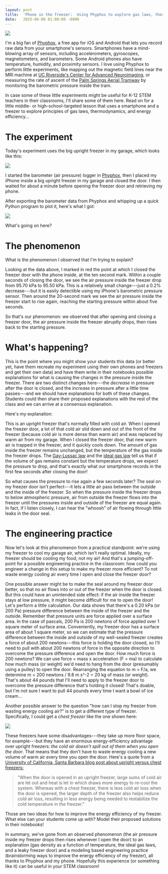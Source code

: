 ```yaml
---
layout: post
title:  'Phone in the freezer:  Using Phyphox to explore gas laws, thermodynamics, and energy efficiency'
date:   2025-06-08 01:00:00 -0800
---
```


![](/assets/freezer1.jpg) 

I'm a big fan of [Phyphox](https://phyphox.org), a free app for iOS and Android that lets you record raw data from your smartphone's sensors.  Smartphones have a mind-blowing array of sensors, including accelerometers, gyroscopes, magnetometers, and barometers.  Some Android phones also have temperature, humidity, and proximity sensors.  I love using Phyphox to perform little experiments, like mapping out the magnetic field lines near the MRI machine at [UC Riverside's Center for Advanced Neuroimaging](https://can.ucr.edu), or measuring the rate of ascent of the [Palm Springs Aerial Tramway](https://pstramway.com) by monitoring the barometric pressure inside the tram.

In case some of these little experiments might be useful for K-12 STEM teachers in their classrooms, I'll share some of them here.  Read on for a little middle- or high-school-targeted lesson that uses a smartphone and a freezer to explore principles of gas laws, thermodynamics, and energy efficiency...

<!--more-->

# The experiment

Today's experiment uses the big upright freezer in my garage, which looks like this:

![](/assets/freezer2.png) 

I started the barometer (air pressure) logger in [Phyphox](https://phyphox.org), then I placed my iPhone inside a big upright freezer in my garage and closed the door.  I then waited for about a minute before opening the freezer door and retrieving my phone.

After exporting the barometer data from Phyphox and whipping up a quick Python program to plot it, here's what I got:

![](/assets/freezer3.png) 

What's going on here? 

# The phenomenon 

What is the phenomenon I observed that I'm trying to explain?

Looking at the data above, I marked in red the point at which I closed the freezer door with the phone inside, at the ten second mark.  Within a couple seconds of closing the door, we see the air pressure inside the freezer drop from 95.70 kPa to 95.50 kPa.  This is a relatively small change---just a 0.2% decrease---but it is easily detectible using my iPhone's barometric pressure sensor.  Then around the 20-second mark we see the air pressure inside the freezer start to rise again, reaching the starting pressure within about five seconds.

So that's our phenomenon:  we observed that after opening and closing a freezer door, the air pressure inside the freezer abruptly drops, then rises back to the starting pressure.

# What's happening?

This is the point where you might show your students this data (or better yet, have them recreate my experiment using their own phones and freezers and get their own data) and have them write in their notebooks possible explanations for what is causing the changes in the pressure inside the freezer.  There are two distinct changes here---the *decrease* in pressure after the door is closed, and the *increase* in pressure after a little time passes---and we should have explanations for both of these changes.  Students could then share their proposed explanations with the rest of the class and we can arrive at a consensus explanation.

Here's my explanation:

This is an upright freezer that's normally filled with cold air.  When I opened the freezer door, a lot of that cold air slid down and out of the front of the freezer (because cold air is more dense than warm air) and was replaced by warm air from my garage.  When I closed the freezer door, that new warm air is trapped in the freezer, and it quickly cools down.  The amount of gas inside the freezer remains unchanged, but the temperature of the gas inside the freezer drops.  The [Gay-Lussac law](https://en.wikipedia.org/wiki/Gay-Lussac%27s_law) and the [ideal gas law](https://en.wikipedia.org/wiki/Ideal_gas_law) tell us that if the volume of gas remains constant but the temperature drops, we expect the pressure to drop, and that's exactly what our smartphone records in the first few seconds after closing the door!

So what causes the pressure to rise again a few seconds later?  The seal on my freezer door isn't perfect---it lets a little air pass between the outside and the inside of the freezer.  So when the pressure inside the freezer drops to below atmospheric pressure, air from outside the freezer flows into the freezer until the pressures inside and outside of the freezer are equal again.  In fact, if I listen closely, I can hear the "whoosh" of air flowing through little leaks in the door seal.

# The engineering practice

Now let's look at this phenomenon from a practical standpoint:  we're using my freezer to cool my garage air, which isn't really optimal.  Ideally, my freezer should be cooling my food, not my air!  And that's a jumping-off-point for a possible engineering practice in the classroom:  how could you engineer a change in this setup to make my freezer more efficient?  To not waste energy cooling air every time I open and close the freezer door?

One possible answer might be to make the seal around my freezer door better, so that no air flows into or out of the freezer when the door is closed.  But this could have an unintended side effect:  if the air inside the freezer stays at low pressure, it might become difficult for me to open the door!  Let's perform a little calculation.  Our data shows that there's a 0.20 kPa (or 200 Pa) pressure difference between the inside of the freezer and the outside.  Remember that pressure units are force applied over a surface area.  In the case of pascals, 200 Pa is 200 newtons of force applied over 1 square meter of surface area.  Conveniently, my freezer door has a surface area of about 1 square meter, so we can estimate that the pressure difference between the inside and outside of my well-sealed freezer creates a force of about 200 newtons---this force is holding the door closed, so I'll need to pull with about 200 newtons of force in the opposite direction to overcome the pressure difference and open the door.  How much force is 200 newtons?  We can use force = mass x acceleration (F = ma) to calculate how much mass (or weight) we'd need to hang from the door (presumably using a pulley) to open the door.  Rearranging the equation to m = F/a, we determine m = 200 newtons / 9.8 m s^-2 = 20 kg of mass (or weight).  That's about 44 pounds that I'll need to apply to the freezer door to overcome the pressure difference that's holding it closed!  That's doable, but I'm not sure I want to pull 44 pounds every time I want a bowl of ice cream...

Another possible answer to the question "how can I stop my freezer from wasting energy cooling air?" is to get a different type of freezer.  Specifically, I could get a *chest freezer* like the one shown here:

![](/assets/freezer4.png) 

These freezers have some disadvantages---they take up more floor space, for example---but they have an enormous energy-efficiency advantage over upright freezers:  *the cold air doesn't spill out of them when you open the door*.  That means that they don't have to waste energy cooling a new volume of warm air every time you open the door.  Here's a quote from a [University of California, Santa Barbara blog post about upright versus chest freezers:](https://www.sustainability.ucsb.edu/blog/just-facts-labrats/chest-vs-upright-freezers-which-more-efficient-lab) 

> "When the door is opened in an upright freezer, large sums of cold air are let out and heat is let in which draws more energy to re-cool the system. Whereas with a chest freezer, there is less cold air loss when the door is opened, the larger depth of the freezer also helps reduce cold air loss, resulting in less energy being needed to restabilize the cold temperature in the freezer."

Those are two ideas for how to improve the energy efficiency of my freezer.  What else can your students come up with?  Model their proposed solutions in their notebooks!

In summary, we've gone from an observed phenomenon (the air pressure inside my freezer drops then rises whenever I open the door) to an explanation (gas density as a function of temperature, the ideal gas laws, and a leaky freezer door) and a modeling based engineering practice (brainstorming ways to improve the energy efficiency of my freezer), all thanks to Phyphox and my phone.  Hopefully this experience (or something like it) can be useful in your STEM classroom!



